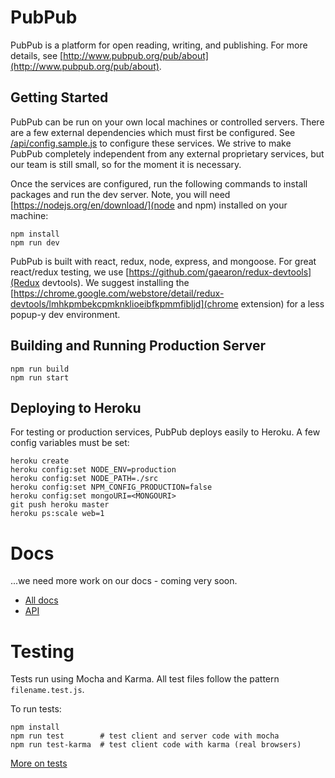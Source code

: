 # PubPub

PubPub is a platform for open reading, writing, and publishing.
For more details, see [http://www.pubpub.org/pub/about](http://www.pubpub.org/pub/about).

## Getting Started

PubPub can be run on your own local machines or controlled servers. There are a few external dependencies which must first be configured. See [/api/config.sample.js](/api/config.sample.js) to configure these services. We strive to make PubPub completely independent from any external proprietary services, but our team is still small, so for the moment it is necessary.

Once the services are configured, run the following commands to install packages and run the dev server. Note, you will need [https://nodejs.org/en/download/](node and npm) installed on your machine:
```
npm install
npm run dev
```

PubPub is built with react, redux, node, express, and mongoose. For great react/redux testing, we use [https://github.com/gaearon/redux-devtools](Redux devtools). We suggest installing the [https://chrome.google.com/webstore/detail/redux-devtools/lmhkpmbekcpmknklioeibfkpmmfibljd](chrome extension) for a less popup-y dev environment. 

## Building and Running Production Server

```
npm run build
npm run start
```

## Deploying to Heroku
For testing or production services, PubPub deploys easily to Heroku. A few config variables must be set:
```
heroku create
heroku config:set NODE_ENV=production
heroku config:set NODE_PATH=./src
heroku config:set NPM_CONFIG_PRODUCTION=false
heroku config:set mongoURI=<MONGOURI>
git push heroku master
heroku ps:scale web=1
```

# Docs
...we need more work on our docs - coming very soon.
- [All docs](/docs)
- [API](/docs/api)


# Testing
Tests run using Mocha and Karma. All test files follow the pattern `filename.test.js`.

To run tests:

```
npm install
npm run test        # test client and server code with mocha
npm run test-karma  # test client code with karma (real browsers)
```

[More on tests](/tests)
